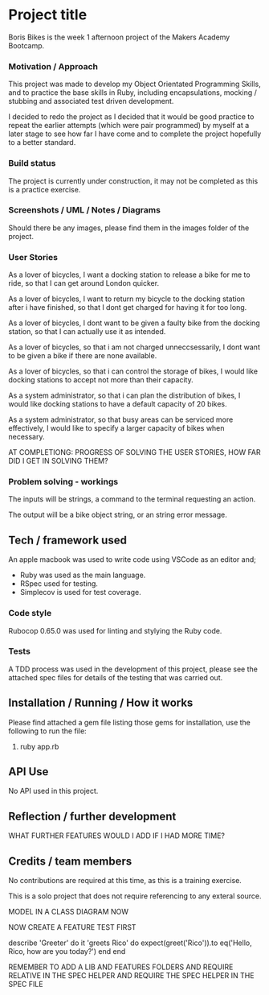 # Project title

Boris Bikes is the week 1 afternoon project of the Makers Academy Bootcamp.

### Motivation / Approach

This project was made to develop my Object Orientated Programming Skills, and to
practice the base skills in Ruby, including encapsulations, mocking / stubbing
and associated test driven development.

I decided to redo the project as I decided that it would be good practice to
repeat the earlier attempts (which were pair programmed) by myself at a later
stage to see how far I have come and to complete the project hopefully to a
better standard.

### Build status

The project is currently under construction, it may not be completed as this is
a practice exercise.

### Screenshots / UML / Notes / Diagrams

Should there be any images, please find them in the images folder of the project.

### User Stories

As a lover of bicycles,
I want a docking station to release a bike for me to ride,
so that I can get around London quicker.

As a lover of bicycles,
I want to return my bicycle to the docking station after i have finished,
so that I dont get charged for having it for too long.

As a lover of bicycles,
I dont want to be given a faulty bike from the docking station,
so that I can actually use it as intended.

As a lover of bicycles,
so that i am not charged unneccsessarily,
I dont want to be given a bike if there are none available.

As a lover of bicycles,
so that i can control the storage of bikes,
I would like docking stations to accept not more than their capacity.

As a system administrator,
so that i can plan the distribution of bikes,
I would like docking stations to have a default capacity of 20 bikes.

As a system administrator,
so that busy areas can be serviced more effectively,
I would like to specify a larger capacity of bikes when necessary.

AT COMPLETIONG: PROGRESS OF SOLVING THE USER STORIES, HOW FAR DID I GET IN SOLVING THEM?

### Problem solving - workings

The inputs will be strings, a command to the terminal requesting an action.

The output will be a bike object string, or an string error message.

## Tech / framework used

An apple macbook was used to write code using VSCode as an editor and;

* Ruby was used as the main language.
* RSpec used for testing.
* Simplecov is used for test coverage.

### Code style

Rubocop 0.65.0 was used for linting and stylying the Ruby code.

### Tests

A TDD process was used in the development of this project, please see the
attached spec files for details of the testing that was carried out.

## Installation / Running / How it works

Please find attached a gem file listing those gems for installation, use the
following to run the file:

1) ruby app.rb

## API Use

No API used in this project.

## Reflection / further development

WHAT FURTHER FEATURES WOULD I ADD IF I HAD MORE TIME?

## Credits / team members

No contributions are required at this time, as this is a training exercise.

This is a solo project that does not require referencing to any exteral source.

MODEL IN A CLASS DIAGRAM NOW

NOW CREATE A FEATURE TEST FIRST

describe 'Greeter' do
  it 'greets Rico' do
    expect(greet('Rico')).to eq('Hello, Rico, how are you today?')
  end
end

REMEMBER TO ADD A LIB AND FEATURES FOLDERS
AND REQUIRE RELATIVE IN THE SPEC HELPER
AND REQUIRE THE SPEC HELPER IN THE SPEC FILE